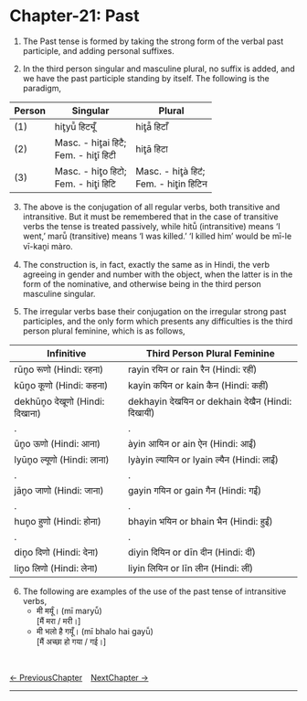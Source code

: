 # Chapter-21: Past

1. The Past tense is formed by taking the strong form of the verbal past participle, and adding personal suffixes.

2. In the third person singular and masculine plural, no suffix is added, and we have the past participle standing by itself. The following is the paradigm,

| Person | Singular | Plural |
| ------------- | ------------- | ------------- |
| (1) | hit̥yū̃ हिट्यूँ | hit̥ā̃ हिटाँ |
| (2) | Masc. - hit̥ai हिटै; <br>Fem. - hit̥ī हिटी | hit̥ā हिटा |
| (3) | Masc. - hit̥o हिटो; <br>Fem. - hit̥i हिटि | Masc. - hit̥à हिटऺ; <br>Fem. - hit̥in हिटिन |

3. The above is the conjugation of all regular verbs, both transitive and intransitive. But it must be remembered that in the case of transitive verbs the tense is treated passively, while hitū̃ (intransitive) means ‘I went,’ marū̃ (transitive) means ‘I was killed.’ ‘I killed him’ would be mī-le vī-kan̥i màro.

4. The construction is, in fact, exactly the same as in Hindi, the verb agreeing in gender and number with the object, when the latter is in the form of the nominative, and otherwise being in the third person masculine singular.

5. The irregular verbs base their conjugation on the irregular strong past participles, and the only form which presents any difficulties is the third person plural feminine, which is as follows,

| Infinitive | Third Person Plural Feminine |
| ------------- | ------------- |
| rūn̥o रूणो (Hindi: रहना) | rayin रयिन or rain रैन (Hindi: रहीं) |
| kūn̥o कूणो (Hindi: कहना) | kayin कयिन or kain कैन (Hindi: कहीं) |
| dekhūn̥o देखूणो (Hindi: दिखाना) | dekhayin देखयिन or dekhain देखैन (Hindi: दिखायीं) |
| . | . |
| ūn̥o ऊणो (Hindi: आना) | àyin आयिन or ain ऐन (Hindi: आईं) |
| lyūn̥o ल्यूणो (Hindi: लाना) | lyàyin ल्यायिन or lyain ल्यैन (Hindi: लाईं) |
| . | . |
| jān̥o जाणो (Hindi: जाना) | gayin गयिन or gain गैन (Hindi: गईं) |
| . | . |
| hun̥o हुणो (Hindi: होना) | bhayin भयिन or bhain भैन (Hindi: हुईं) |
| . | . |
| din̥o दिणो (Hindi: देना) | diyin दियिन or dīn दीन (Hindi: दीं) |
| lin̥o लिणो (Hindi: लेना) | liyin लियिन or līn लीन (Hindi: लीं) |

6. The following are examples of the use of the past tense of intransitive verbs,
   - मी मर्यूं। (mī maryū̃)<br>
   [मैं मरा / मरी।]
   - मी भलो है गयूँ। (mī bhalo hai gayū̃)<br>
   [मैं अच्छा हो गया / गई।]

<br>

[<- PreviousChapter](/major/20_Imperfect.md) &ensp; [NextChapter ->](https://pages.github.com/)

---
